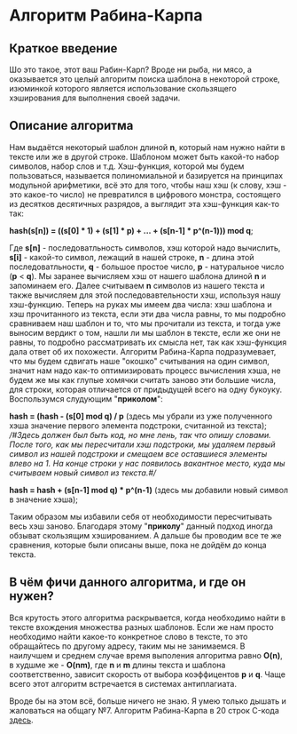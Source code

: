 # Алгоритм Рабина-Карпа #
## Краткое введение ##
Шо это такое, этот ваш Рабин-Карп? Вроде ни рыба, ни мясо, а оказывается это целый алгоритм поиска шаблона в некоторой строке, изюминкой которого является использование скользящего хэширования для выполнения своей задачи. 
## Описание алгоритма ##
Нам выдаётся некоторый шаблон длиной **n**, который нам нужно найти в тексте или же в другой строке. Шаблоном может быть какой-то набор символов, набор слов и т.д. Хэш-функция, которой мы будем пользоваться, называется полиномиальной и базируется на принципах модульной арифметики, всё это для того, чтобы наш хэш (к слову, хэш - это какое-то число) не превратился в цифрового монстра, состоящего из десятков десятичных разрядов, а выглядит эта хэш-функция как-то так:

**hash(s[n]) = ((s[0] * 1) + (s[1] * p) + ... + (s[n-1] * p^(n-1))) mod q**;

Где **s[n]** - последоватльность символов, хэш которой надо вычислить, **s[i]** - какой-то символ, лежащий в нашей строке, **n** - длина этой последоватльности, **q** - большое простое число, 
**p** - натуральное число (**p** < **q**).
Мы заранее вычисляем хэш от нашего шаблона длиной **n** и запоминаем его. Далее считываем **n** символов из нашего текста и также вычисляем для этой последовавтельности хэш, используя нашу хэш-функцию. Теперь на руках мы имеем два числа: хэш шаблона и хэш прочитанного из текста, если эти два числа равны, то мы подробно сравниваем наш шаблон и то, что мы прочитали из текста, и тогда уже выносим вердикт о том, нашли ли мы шаблон в тексте, если же они не равны, то подробно рассматривать их смысла нет, так как хэш-функция дала ответ об их похожести. 
Алгоритм Рабина-Карпа подразумевает, что мы будем сдвигать наше "окошко" считывания на один символ, значит нам надо как-то оптимизировать процесс вычисления хэша, не будем же мы как глупые хомячки считать заново эти большие числа, для строки, которая отличается от придыдущей всего на одну букоуку. Воспользумся слудующим "**приколом**":

**hash = (hash - (s[0] mod q) / p** (здесь мы убрали из уже полученного хэша значение первого элемента подстроки, считанной из текста);
*/#Здесь должен был быть код, но мне лень, так что опишу словами. После того, как мы пересчитали хэш подстроки, мы удаляем первый символ из нашей подстроки и смещаем все оставшиеся элементы влево на 1. На конце строки у нас появилось вакантное место, куда мы считываем новый символ из текста.#/*

**hash = hash + (s[n-1] mod q) * p^(n-1)** (здесь мы добавили новый символ в значение хэша);

Таким образом мы избавили себя от необходимости пересчитывать весь хэш заново. Благодаря этому "**приколу**" данный подход иногда обзыват скользящим хэшированием.
А дальше бы проводим все те же сравнения, которые были описаны выше, пока не дойдём до конца текста.
## В чём фичи данного алгоритма, и где он нужен? ##
Вся крутость этого алгоритма раскрывается, когда необходимо найти в тексте вхождения множества разных шаблонов. Если же нам просто необходимо найти какое-то конкретное слово в тексте, то это обращайтесь по другому адресу, таким мы не занимаемся. В наилучшем и среднем случае время выполения алгоритма равно **O(n)**, в худшме же - **O(nm)**, где  **n** и **m** длины текста и шаблона соответственно, зависит скорость от выбора коэффицентов **p** и **q**. Чаще всего этот алгоритм встречается в системах антиплагиата.

Вроде бы на этом всё, больше ничего не знаю. Я умею только дышать и жаловаться на общагу №7.
Алгоритм Рабина-Карпа в 20 строк C-кода [здесь](https://www.youtube.com/watch?v=dQw4w9WgXcQ).
